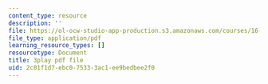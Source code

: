 ```yaml
---
content_type: resource
description: ''
file: https://ol-ocw-studio-app-production.s3.amazonaws.com/courses/16-687-private-pilot-ground-school-january-iap-2019/2c01f1d7ebc075333ac1ee9bedbee2f0_n068fel-W9I.pdf
file_type: application/pdf
learning_resource_types: []
resourcetype: Document
title: 3play pdf file
uid: 2c01f1d7-ebc0-7533-3ac1-ee9bedbee2f0
---
```

